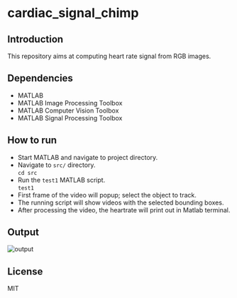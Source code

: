 # cardiac_signal_chimp

## Introduction

This repository aims at computing heart rate signal from RGB images.

## Dependencies

* MATLAB
* MATLAB Image Processing Toolbox
* MATLAB Computer Vision Toolbox
* MATLAB Signal Processing Toolbox

## How to run

* Start MATLAB and navigate to project directory.
* Navigate to `src/` directory.   
   `cd src`
* Run the `test1` MATLAB script.   
   `test1`
* First frame of the video will popup; select the object to track.
* The running script will show videos with the selected bounding boxes.
* After processing the video, the heartrate will print out in Matlab terminal.

## Output

![output](https://user-images.githubusercontent.com/47135040/136742551-daf68be5-6ed4-4856-bb2a-5e586f767359.gif)

## License

MIT
